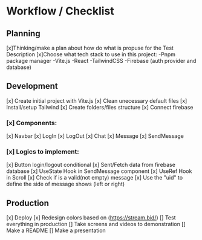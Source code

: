 # Workflow / Checklist

## Planning

[x]Thinking/make a plan about how do what is propuse for the Test Description
[x]Choose what tech stack to use in this project:
-Pnpm package manager
-Vite.js
-React
-TailwindCSS
-Firebase (auth provider and database)

## Development

[x] Create initial project with Vite.js
[x] Clean unecessary default files
[x] Install/setup Tailwind
[x] Create folders/files structure
[x] Connect firebase
### [x] Components:
[x] Navbar
[x] LogIn
[x] LogOut
[x] Chat
[x] Message
[x] SendMessage

### [x] Logics to implement:
[x] Button login/logout conditional
[x] Sent/Fetch data from firebase database
[x] UseState Hook in SendMessage component
[x] UseRef Hook in Scroll
[x] Check if is a valid(not empty) message
[x] Use the "uid" to define the side of message shows (left or right)

## Production

[x] Deploy
[x] Redesign colors based on (https://stream.bid/)
[] Test everything in production
[] Take screens and videos to demonstration
[] Make a README
[] Make a presentation
